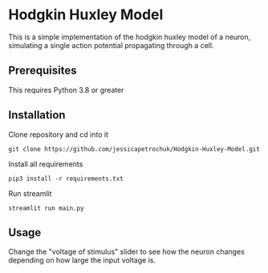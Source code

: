 # Hodgkin Huxley Model
This is a simple implementation of the hodgkin huxley model of a neuron, simulating a single action potential propagating through a cell. 

## Prerequisites
This requires Python 3.8 or greater

## Installation
Clone repository and cd into it 
```
git clone https://github.com/jessicapetrochuk/Hodgkin-Huxley-Model.git
```
Install all requirements
```
pip3 install -r requirements.txt
```
Run streamlit
```
streamlit run main.py
```
## Usage
Change the "voltage of stimulus" slider to see how the neuron changes depending on how large the input voltage is.